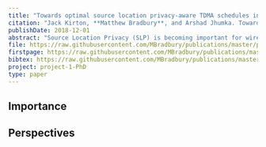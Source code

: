 ```yaml
---
title: "Towards optimal source location privacy-aware TDMA schedules in wireless sensor networks"
citation: "Jack Kirton, **Matthew Bradbury**, and Arshad Jhumka. Towards optimal source location privacy-aware TDMA schedules in wireless sensor networks. *Computer Networks*, 146:125–137, 2018. [doi:10.1016/j.comnet.2018.09.010](https://doi.org/10.1016/j.comnet.2018.09.010)."
publishDate: 2018-12-01
abstract: "Source Location Privacy (SLP) is becoming important for wireless sensor networks where the source of messages is kept hidden from an attacker. In this paper, we conjecture that similar traffic perturbation to altering the routing protocol can be achieved at the link layer through assignment of time slots to nodes. This paper presents a multi-objective optimisation problem where SLP, schedule latency and final attacker distance are criteria. We employ genetic algorithms to generate Pareto-optimal schedules using two fitness criteria, examining the Pareto efficiency of selecting either and confirming the efficiency by performing simulations which show a near optimal capture ratio."
file: https://raw.githubusercontent.com/MBradbury/publications/master/papers/COMNET2018.pdf
firstpage: https://raw.githubusercontent.com/MBradbury/publications/master/firstpages/COMNET2018.svg
bibtex: https://raw.githubusercontent.com/MBradbury/publications/master/bibtex/Kirton_2018_Towardsoptimalsource.bib
project: project-1-PhD
type: paper
---
```


<!-- readmore -->

## Importance

## Perspectives


